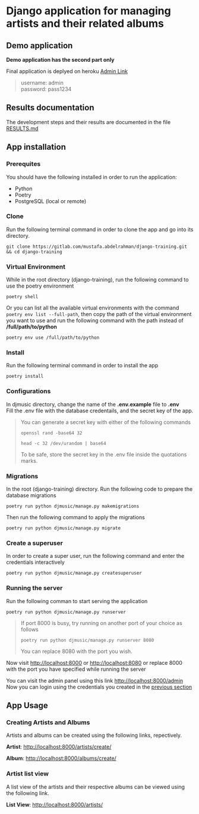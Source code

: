# Django application for managing artists and their related albums

## Demo application

**Demo application has the second part only**

Final application is deplyed on heroku
[Admin Link](https://djmusic-django.herokuapp.com/admin)

> username: admin  
> password: pass1234

## Results documentation

The development steps and their results are documented in the file [RESULTS.md](djmusic/musicplatform/RESULTS.md)

## App installation

### Prerequites

You should have the following installed in order to run the application:

- Python
- Poetry
- PostgreSQL (local or remote)

### Clone

Run the following terminal command in order to clone the app and go into its directory.

```console
git clone https://gitlab.com/mustafa.abdelrahman/django-training.git && cd django-training
```

### Virtual Environment

While in the root directory (django-training), run the following command to use the poetry environment

```console
poetry shell
```

Or you can list all the available virtual environments with the command `poetry env list --full-path`, then copy the path of the virtual environment you want to use and run the following command with the path instead of **/full/path/to/python**

```console
poetry env use /full/path/to/python
```

### Install

Run the following terminal command in order to install the app

```console
poetry install
```

### Configurations

In djmusic directory, change the name of the **.env.example** file to **.env**  
Fill the .env file with the database credentails, and the secret key of the app.

> You can generate a secret key with either of the following commands
>
> ```console
> openssl rand -base64 32
> ```
>
> ```console
> head -c 32 /dev/urandom | base64
> ```
>
> To be safe, store the secret key in the .env file inside the quotations marks.

### Migrations

In the root (django-training) directory. Run the following code to prepare the database migrations

```console
poetry run python djmusic/manage.py makemigrations
```

Then run the following command to apply the migrations

```console
poetry run python djmusic/manage.py migrate
```

### Create a superuser

In order to create a super user, run the following command and enter the credentials interactively

```console
poetry run python djmusic/manage.py createsuperuser
```

### Running the server

Run the following comman to start serving the application

```console
poetry run python djmusic/manage.py runserver
```

> If port 8000 is busy, try running on another port of your choice as follows
>
> ```console
> poetry run python djmusic/manage.py runserver 8080
> ```
>
> You can replace 8080 with the port you wish.

Now visit [http://localhost:8000](http://localhost:8000) or [http://localhost:8080](http://localhost:8080) or replace 8000 with the port you have specified while running the server

You can visit the admin panel using this link [http://localhost:8000/admin](http://localhost:8000/admin)
Now you can login using the credentials you created in the [previous section](#create-a-superuser)

## App Usage

### Creating Artists and Albums

Artists and albums can be created using the following links, repectively.

**Artist**: [http://localhost:8000/artists/create/](http://localhost:8000/artists/create/)

**Album**: [http://localhost:8000/albums/create/](http://localhost:8000/albums/create/)

### Artist list view

A list view of the artists and their respective albums can be viewed using the following link.

**List View**: [http://localhost:8000/artists/](http://localhost:8000/artists/)

